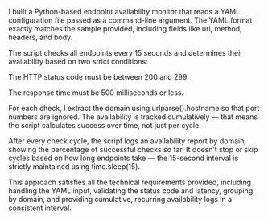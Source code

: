 I built a Python-based endpoint availability monitor that reads a YAML configuration file passed as a command-line argument. The YAML format exactly matches the sample provided, including fields like url, method, headers, and body.

The script checks all endpoints every 15 seconds and determines their availability based on two strict conditions:

The HTTP status code must be between 200 and 299.

The response time must be 500 milliseconds or less.

For each check, I extract the domain using urlparse().hostname so that port numbers are ignored. The availability is tracked cumulatively — that means the script calculates success over time, not just per cycle.

After every check cycle, the script logs an availability report by domain, showing the percentage of successful checks so far. It doesn’t stop or skip cycles based on how long endpoints take — the 15-second interval is strictly maintained using time.sleep(15).

This approach satisfies all the technical requirements provided, including handling the YAML input, validating the status code and latency, grouping by domain, and providing cumulative, recurring availability logs in a consistent interval.


